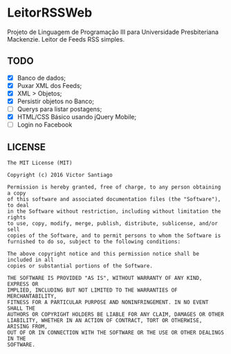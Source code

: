 # LeitorRSSWeb
Projeto de Linguagem de Programação III para Universidade Presbiteriana Mackenzie. Leitor de Feeds RSS simples.

## TODO
- [x] Banco de dados;
- [x] Puxar XML dos Feeds;
- [x] XML > Objetos;
- [x] Persistir objetos no Banco;
- [ ] Querys para listar postagens;
- [x] HTML/CSS Básico usando jQuery Mobile;
- [ ] Login no Facebook

## LICENSE
```
The MIT License (MIT)

Copyright (c) 2016 Victor Santiago

Permission is hereby granted, free of charge, to any person obtaining a copy
of this software and associated documentation files (the "Software"), to deal
in the Software without restriction, including without limitation the rights
to use, copy, modify, merge, publish, distribute, sublicense, and/or sell
copies of the Software, and to permit persons to whom the Software is
furnished to do so, subject to the following conditions:

The above copyright notice and this permission notice shall be included in all
copies or substantial portions of the Software.

THE SOFTWARE IS PROVIDED "AS IS", WITHOUT WARRANTY OF ANY KIND, EXPRESS OR
IMPLIED, INCLUDING BUT NOT LIMITED TO THE WARRANTIES OF MERCHANTABILITY,
FITNESS FOR A PARTICULAR PURPOSE AND NONINFRINGEMENT. IN NO EVENT SHALL THE
AUTHORS OR COPYRIGHT HOLDERS BE LIABLE FOR ANY CLAIM, DAMAGES OR OTHER
LIABILITY, WHETHER IN AN ACTION OF CONTRACT, TORT OR OTHERWISE, ARISING FROM,
OUT OF OR IN CONNECTION WITH THE SOFTWARE OR THE USE OR OTHER DEALINGS IN THE
SOFTWARE.
```
